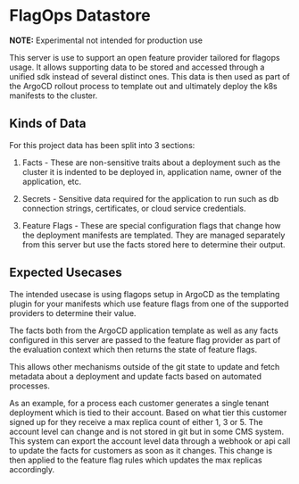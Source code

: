 # FlagOps Datastore

**NOTE:** Experimental not intended for production use

This server is use to support an open feature provider tailored for flagops usage. It allows supporting data to be stored and accessed through a unified sdk instead of several distinct ones. This data is then used as part of the ArgoCD rollout process to template out and ultimately deploy the k8s manifests to the cluster.

## Kinds of Data

For this project data has been split into 3 sections:

1. Facts - These are non-sensitive traits about a deployment such as the cluster it is indented to be deployed in, application name, owner of the application, etc.

2. Secrets - Sensitive data required for the application to run such as db connection strings, certificates, or cloud service credentials.

3. Feature Flags - These are special configuration flags that change how the deployment manifests are templated. They are managed separately from this server but use the facts stored here to determine their output.

## Expected Usecases

The intended usecase is using flagops setup in ArgoCD as the templating plugin for your manifests which use feature flags from one of the supported providers to determine their value.

The facts both from the ArgoCD application template as well as any facts configured in this server are passed to the feature flag provider as part of the evaluation context which then returns the state of feature flags.

This allows other mechanisms outside of the git state to update and fetch metadata about a deployment and update facts based on automated processes.

As an example, for a process each customer generates a single tenant deployment which is tied to their account. Based on what tier this customer signed up for they receive a max replica count of either 1, 3 or 5. The account level can change and is not stored in git but in some CMS system. This system can export the account level data through a webhook or api call to update the facts for customers as soon as it changes. This change is then applied to the feature flag rules which updates the max replicas accordingly.